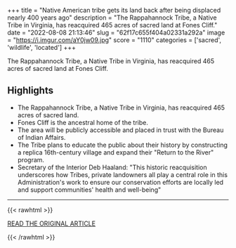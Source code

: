 +++
title = "Native American tribe gets its land back after being displaced nearly 400 years ago"
description = "The Rappahannock Tribe, a Native Tribe in Virginia, has reacquired 465 acres of sacred land at Fones Cliff."
date = "2022-08-08 21:13:46"
slug = "62f17c655f404a02331a292a"
image = "https://i.imgur.com/aY0jw09.jpg"
score = "1110"
categories = ['sacred', 'wildlife', 'located']
+++

The Rappahannock Tribe, a Native Tribe in Virginia, has reacquired 465 acres of sacred land at Fones Cliff.

## Highlights

- The Rappahannock Tribe, a Native Tribe in Virginia, has reacquired 465 acres of sacred land.
- Fones Cliff is the ancestral home of the tribe.
- The area will be publicly accessible and placed in trust with the Bureau of Indian Affairs.
- The Tribe plans to educate the public about their history by constructing a replica 16th-century village and expand their "Return to the River" program.
- Secretary of the Interior Deb Haaland: "This historic reacquisition underscores how Tribes, private landowners all play a central role in this Administration's work to ensure our conservation efforts are locally led and support communities' health and well-being"

---

{{< rawhtml >}}
  <p class="article-category">
    <a target="_blank" href="https://edition.cnn.com/2022/04/02/us/sacred-land-rappahannock-tribe-trnd/index.html">READ THE ORIGINAL ARTICLE</a>
  </p>
{{< /rawhtml >}}
